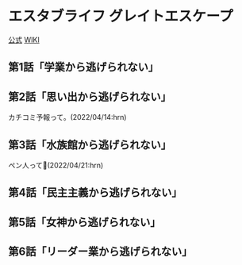 # エスタブライフ グレイトエスケープ

[公式](https://establife.tokyo/) 
[WIKI](https://ja.wikipedia.org/wiki/%E3%82%A8%E3%82%B9%E3%82%BF%E3%83%96%E3%83%A9%E3%82%A4%E3%83%95) 

## 第1話「学業から逃げられない」

## 第2話「思い出から逃げられない」

カチコミ予報って。(2022/04/14:hrn)

## 第3話「水族館から逃げられない」

ペン人って:penguin:(2022/04/21:hrn)

## 第4話「民主主義から逃げられない」

## 第5話「女神から逃げられない」

## 第6話「リーダー業から逃げられない」
